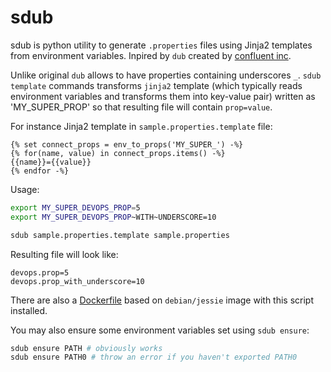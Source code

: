 # sdub

sdub is python utility to generate `.properties` files using Jinja2 templates from environment variables.
Inpired by `dub` created by [confluent inc](https://github.com/confluentinc/confluent-docker-utils).

Unlike original `dub` allows to have properties containing underscores `_`.
`sdub template` commands transforms `jinja2` template 
(which typically reads environment variables and transforms them into key-value pair)
written as 'MY_SUPER_PROP' so that resulting file will contain `prop=value`.

For instance Jinja2 template in `sample.properties.template` file:
```jinja
{% set connect_props = env_to_props('MY_SUPER_') -%}
{% for(name, value) in connect_props.items() -%}
{{name}}={{value}}
{% endfor -%}
```

Usage:

```bash
export MY_SUPER_DEVOPS_PROP=5
export MY_SUPER_DEVOPS_PROP~WITH~UNDERSCORE=10

sdub sample.properties.template sample.properties
```

Resulting file will look like:

```
devops.prop=5
devops.prop_with_underscore=10
```

There are also a [Dockerfile](./Dockerfile) based on `debian/jessie` image with this script installed.

You may also ensure some environment variables set using `sdub ensure`:

```bash
sdub ensure PATH # obviously works
sdub ensure PATH0 # throw an error if you haven't exported PATH0
```
